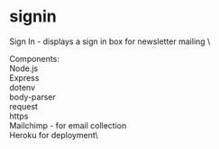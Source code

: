 # signin

Sign In - displays a sign in box for newsletter mailing \

Components:\
Node.js\
Express\
dotenv\
body-parser\
request\
https\
Mailchimp - for email collection\
Heroku for deployment\
